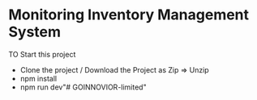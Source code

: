 # Monitoring Inventory Management System

TO Start this project

- Clone the project / Download the Project as Zip => Unzip
- npm install
- npm run dev"# GOINNOVIOR-limited" 
